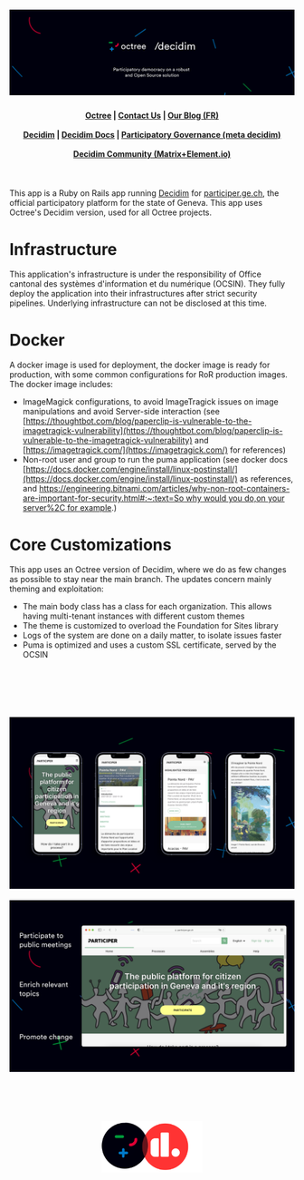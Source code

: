 <h1 align="center"><img src="https://github.com/octree-gva/meta/blob/main/decidim/static/header.svg?raw=true" alt="Decidim - Octree Participatory democracy on a robust and open source solution"></h1>
<h4 align="center">
    <a href="https://www.octree.ch">Octree</a> |
    <a href="https://octree.ch/en/contact-us/">Contact Us</a> |
    <a href="https://blog.octree.ch">Our Blog (FR)</a><br/><br/>
    <a href="https://decidim.org">Decidim</a> |
    <a href="https://docs.decidim.org/en/">Decidim Docs</a> |
    <a href="https://meta.decidim.org">Participatory Governance (meta decidim)</a><br/><br/>
    <a href="https://matrix.to/#/+decidim:matrix.org">Decidim Community (Matrix+Element.io)</a>
</h4>


<br/><br/>
This app is a Ruby on Rails app running [Decidim](decidim.org) for [participer.ge.ch](participer.ge.ch), the official participatory platform for the state of Geneva.
This app uses Octree's Decidim version, used for all Octree projects.

# Infrastructure

This application's infrastructure is under the responsibility of Office cantonal des systèmes d'information et du numérique (OCSIN). They fully deploy the application into their infrastructures after strict security pipelines. Underlying infrastructure can not be disclosed at this time.

# Docker

A docker image is used for deployment, the docker image is ready for production, with some common configurations for RoR production images. The docker image includes:

- ImageMagick configurations, to avoid ImageTragick issues on image manipulations and avoid Server-side interaction (see [https://thoughtbot.com/blog/paperclip-is-vulnerable-to-the-imagetragick-vulnerability](https://thoughtbot.com/blog/paperclip-is-vulnerable-to-the-imagetragick-vulnerability) and [https://imagetragick.com/](https://imagetragick.com/) for references)
- Non-root user and group to run the puma application (see docker docs [https://docs.docker.com/engine/install/linux-postinstall/](https://docs.docker.com/engine/install/linux-postinstall/) as references, and [https://engineering.bitnami.com/articles/why-non-root-containers-are-important-for-security.html#:~:text=So why would you do,on your server%2C for example](https://engineering.bitnami.com/articles/why-non-root-containers-are-important-for-security.html#:~:text=So%20why%20would%20you%20do,on%20your%20server%2C%20for%20example).)


# Core Customizations

This app uses an Octree version of Decidim, where we do as few changes as possible to stay near the main branch. The updates concern mainly theming and exploitation:

- The main body class has a class for each organization. This allows having multi-tenant instances with different custom themes
- The theme is customized to overload the Foundation for Sites library
- Logs of the system are done on a daily matter, to isolate issues faster
- Puma is optimized and uses a custom SSL certificate, served by the OCSIN


<br /><br />
<h4 align="center">
    <br /><br />
    <img src="https://github.com/octree-gva/meta/blob/main/decidim/static/participerge/mobile_participer_ge.svg?raw=true" /><br /><br />
    <img src="https://github.com/octree-gva/meta/blob/main/decidim/static/participerge/desktop_participer_ge.svg?raw=true" /><br /><br />
</h4>

<br /><br />
<p align="center">
    <img src="https://raw.githubusercontent.com/octree-gva/meta/main/decidim/static/octree_and_decidim.svg" height="90" alt="Decidim Installation by Octree" />
</p>